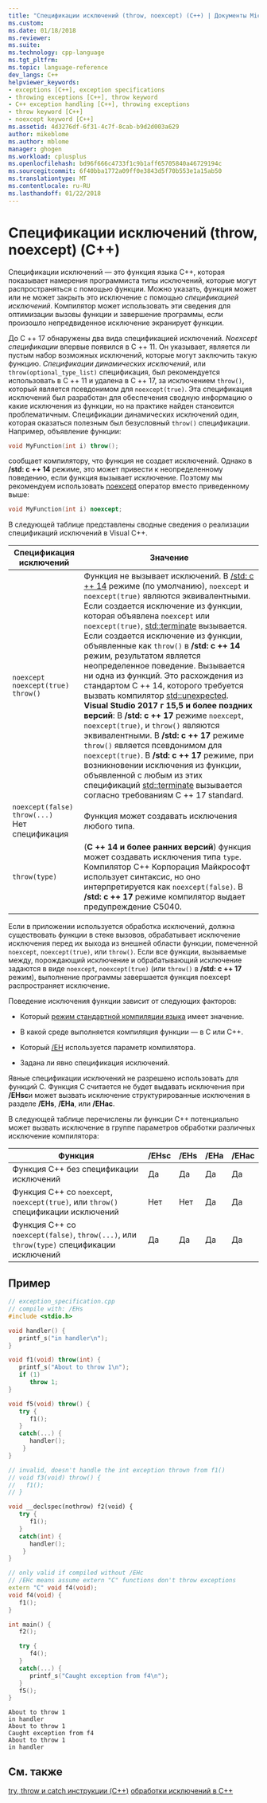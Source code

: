 ```yaml
---
title: "Спецификации исключений (throw, noexcept) (C++) | Документы Microsoft"
ms.custom: 
ms.date: 01/18/2018
ms.reviewer: 
ms.suite: 
ms.technology: cpp-language
ms.tgt_pltfrm: 
ms.topic: language-reference
dev_langs: C++
helpviewer_keywords:
- exceptions [C++], exception specifications
- throwing exceptions [C++], throw keyword
- C++ exception handling [C++], throwing exceptions
- throw keyword [C++]
- noexcept keyword [C++]
ms.assetid: 4d3276df-6f31-4c7f-8cab-b9d2d003a629
author: mikeblome
ms.author: mblome
manager: ghogen
ms.workload: cplusplus
ms.openlocfilehash: bd96f666c4733f1c9b1aff65705840a46729194c
ms.sourcegitcommit: 6f40bba1772a09ff0e3843d5f70b553e1a15ab50
ms.translationtype: MT
ms.contentlocale: ru-RU
ms.lasthandoff: 01/22/2018
---
```

# <a name="exception-specifications-throw-noexcept-c"></a>Спецификации исключений (throw, noexcept) (C++)

Спецификации исключений — это функция языка C++, которая показывает намерения программиста типы исключений, которые могут распространяться с помощью функции. Можно указать, функция может или не может закрыть это исключение с помощью *спецификацией исключений*. Компилятор может использовать эти сведения для оптимизации вызовы функции и завершение программы, если произошло непредвиденное исключение экранирует функции. 

До C ++ 17 обнаружены два вида спецификацией исключений. *Noexcept спецификации* впервые появился в C ++ 11. Он указывает, является ли пустым набор возможных исключений, которые могут заключить такую функцию. *Спецификации динамических исключений*, или `throw(optional_type_list)` спецификация, был рекомендуется использовать в C ++ 11 и удалена в C ++ 17, за исключением `throw()`, который является псевдонимом для `noexcept(true)`. Эта спецификация исключений был разработан для обеспечения сводную информацию о какие исключения из функции, но на практике найден становится проблематичным. Спецификации динамических исключений один, которая оказаться полезным был безусловный `throw()` спецификации. Например, объявление функции:

```cpp
void MyFunction(int i) throw();
```

 сообщает компилятору, что функция не создает исключений. Однако в **/std: c ++ 14** режиме, это может привести к неопределенному поведению, если функция вызывает исключение. Поэтому мы рекомендуем использовать [noexcept](../cpp/noexcept-cpp.md) оператор вместо приведенному выше:

```cpp
void MyFunction(int i) noexcept;
```

В следующей таблице представлены сводные сведения о реализации спецификаций исключений в Visual C++.

|Спецификация исключений|Значение|
|-----------------------------|-------------|
|`noexcept`<br>`noexcept(true)`<br>`throw()`|Функция не вызывает исключений. В [/std: c ++ 14](../build/reference/std-specify-language-standard-version.md) режиме (по умолчанию), `noexcept` и `noexcept(true)` являются эквивалентными. Если создается исключение из функции, которая объявлена `noexcept` или `noexcept(true)`, [std::terminate](../standard-library/exception-functions.md#terminate) вызывается. Если создается исключение из функции, объявленные как `throw()` в **/std: c ++ 14** режим, результатом является неопределенное поведение. Вызывается ни одна из функций. Это расхождения из стандартом C ++ 14, которого требуется вызвать компилятор [std::unexpected](../standard-library/exception-functions.md#unexpected).  <br> **Visual Studio 2017 г 15,5 и более поздних версий**: В **/std: c ++ 17** режиме `noexcept`, `noexcept(true)`, и `throw()` являются эквивалентными. В **/std: c ++ 17** режиме `throw()` является псевдонимом для `noexcept(true)`. В **/std: c ++ 17** режиме, при возникновении исключения из функции, объявленной с любым из этих спецификаций [std::terminate](../standard-library/exception-functions.md#terminate) вызывается согласно требованиям C ++ 17 standard.|
|`noexcept(false)`<br/>`throw(...)`<br/>Нет спецификация|Функция может создавать исключения любого типа.|
|`throw(type)`| (**C ++ 14 и более ранних версий**) функция может создавать исключения типа `type`. Компилятор C++ Корпорация Майкрософт использует синтаксис, но оно интерпретируется как `noexcept(false)`. В **/std: c ++ 17** режиме компилятор выдает предупреждение C5040.|

 Если в приложении используется обработка исключений, должна существовать функции в стеке вызовов, обрабатывает исключение исключения перед их выхода из внешней области функции, помеченной `noexcept`, `noexcept(true)`, или `throw()`. Если все функции, вызываемые между, порождающий исключение и обрабатывающий исключение задаются в виде `noexcept`, `noexcept(true)` (или `throw()` в **/std: c ++ 17** режим), выполнение программы завершается функция noexcept распространяет исключение.

 Поведение исключения функции зависит от следующих факторов:

- Который [режим стандартной компиляции языка](../build/reference/std-specify-language-standard-version.md) имеет значение.
- В какой среде выполняется компиляция функции — в C или C++.

- Который [/EH](../build/reference/eh-exception-handling-model.md) используется параметр компилятора.

- Задана ли явно спецификация исключений.

 Явные спецификации исключений не разрешено использовать для функций C. Функция C считается не будет выдавать исключения при **/EHsc**и может вызвать исключение структурированные исключения в разделе **/EHs**, **/EHa**, или **/EHac**.

 В следующей таблице перечислены ли функции C++ потенциально может вызвать исключение в группе параметров обработки различных исключение компилятора:

|Функция|/EHsc|/EHs|/EHa|/EHac|
|--------------|------------|-----------|-----------|------------|
|Функция C++ без спецификации исключений|Да|Да|Да|Да|
|Функция C++ со `noexcept`, `noexcept(true)`, или `throw()` спецификации исключений|Нет|Нет|Да|Да|
|Функция C++ со `noexcept(false)`, `throw(...)`, или `throw(type)` спецификации исключений|Да|Да|Да|Да|

## <a name="example"></a>Пример

```cpp
// exception_specification.cpp
// compile with: /EHs
#include <stdio.h>

void handler() {
   printf_s("in handler\n");
}

void f1(void) throw(int) {
   printf_s("About to throw 1\n");
   if (1)
      throw 1;
}

void f5(void) throw() {
   try {
      f1();
   }
   catch(...) {
      handler();
    }
}

// invalid, doesn't handle the int exception thrown from f1()
// void f3(void) throw() {
//   f1();
// }

void __declspec(nothrow) f2(void) {
   try {
      f1();
   }
   catch(int) {
      handler();
    }
}

// only valid if compiled without /EHc 
// /EHc means assume extern "C" functions don't throw exceptions
extern "C" void f4(void);
void f4(void) {
   f1();
}

int main() {
   f2();

   try {
      f4();
   }
   catch(...) {
      printf_s("Caught exception from f4\n");
   }
   f5();
}
```

```Output
About to throw 1
in handler
About to throw 1
Caught exception from f4
About to throw 1
in handler
```

## <a name="see-also"></a>См. также

 [try, throw и catch инструкции (C++)](../cpp/try-throw-and-catch-statements-cpp.md) [обработки исключений в C++](../cpp/cpp-exception-handling.md)